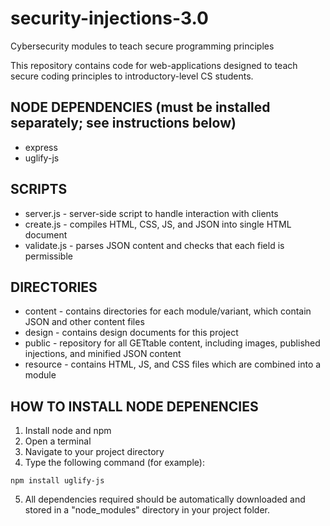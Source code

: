 # security-injections-3.0
Cybersecurity modules to teach secure programming principles

This repository contains code for web-applications designed to teach secure coding principles to introductory-level CS students.



## NODE DEPENDENCIES (must be installed separately; see instructions below)
- express
- uglify-js




## SCRIPTS
- server.js - server-side script to handle interaction with clients
- create.js - compiles HTML, CSS, JS, and JSON into single HTML document
- validate.js - parses JSON content and checks that each field is permissible





## DIRECTORIES
- content - contains directories for each module/variant, which contain JSON and other content files
- design - contains design documents for this project
- public - repository for all GETtable content, including images, published injections, and minified JSON content
- resource - contains HTML, JS, and CSS files which are combined into a module





## HOW TO INSTALL NODE DEPENENCIES
1) Install node and npm
2) Open a terminal
3) Navigate to your project directory
4) Type the following command (for example):

`npm install uglify-js`

5) All dependencies required should be automatically downloaded and stored in a "node_modules" directory in your project folder.
